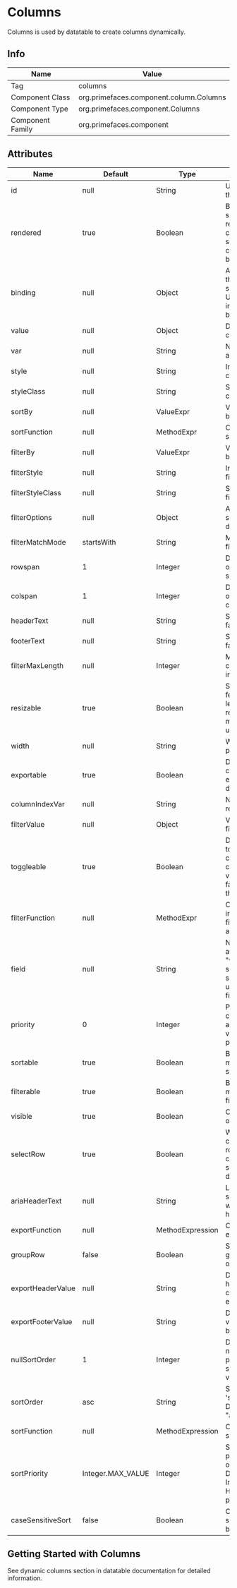 # Columns

Columns is used by datatable to create columns dynamically.

## Info

| Name | Value |
| --- | --- |
| Tag | columns
| Component Class | org.primefaces.component.column.Columns
| Component Type | org.primefaces.component.Columns
| Component Family | org.primefaces.component |

## Attributes

| Name | Default | Type | Description | 
| --- | --- | --- | --- |
| id | null | String | Unique identifier of the component
| rendered | true | Boolean | Boolean value to specify the rendering of the component, when set to false component will not be rendered.
| binding | null | Object | An el expression that maps to a server side UIComponent instance in a backing bean
| value | null | Object | Data to represent columns.
| var | null | String | Name of iterator to access a column.
| style | null | String | Inline style of the column.
| styleClass | null | String | Style class of the column.
| sortBy | null | ValueExpr | ValueExpression to be used for sorting.
| sortFunction | null | MethodExpr | Custom pluggable sortFunction.
| filterBy | null | ValueExpr | ValueExpression to be used for filtering.
| filterStyle | null | String | Inline style of the filter element
| filterStyleClass | null | String | Style class of the filter element
| filterOptions | null | Object | A collection of selectitems for filter dropdown.
| filterMatchMode | startsWith | String | Match mode for filtering.
| rowspan | 1 | Integer | Defines the number of rows the column spans.
| colspan | 1 | Integer | Defines the number of columns the column spans.
| headerText | null | String | Shortcut for header facet.
| footerText | null | String | Shortcut for footer facet.
| filterMaxLength | null | Integer | Maximum number of characters for an input filter.
| resizable | true | Boolean | Specifies resizable feature at column level. Datatable's resizableColumns must be enabled to use this option.
| width | null | String | Width in pixels or percentage.
| exportable | true | Boolean | Defines if the column should be exported by dataexporter.
| columnIndexVar | null | String | Name of iterator to refer each index.
| filterValue | null | Object | Value of the filter field.
| toggleable | true | Boolean | Defines if panel is toggleable by columnToggler component. Default value is true and a false value marks the column as static.
| filterFunction | null | MethodExpr | Custom implementation to filter a value against a constraint.
| field | null | String | Name of the field associated to bean "var". If not specified, filterBy-sortBy values are used to identify the field name.
| priority | 0 | Integer | Priority of the column defined as an integer, lower values have more priority.
| sortable | true | Boolean | Boolean value to mark column as sortable.
| filterable | true | Boolean | Boolean value to mark column as filterable.
| visible | true | Boolean | Controls the visibilty of the column.
| selectRow | true | Boolean | Whether clicking the column selects the row when parent component has row selection enabled, default is true.
| ariaHeaderText | null | String | Label to read by screen readers, when not specified headerText is used.
| exportFunction | null | MethodExpression | Custom pluggable exportFunction.
| groupRow | false | Boolean | Speficies whether to group rows based on the column data.
| exportHeaderValue | null | String | Defines if the header value of column to be exported.
| exportFooterValue | null | String | Defines if the footer value of column to be exported.
| nullSortOrder             | 1                  | Integer          | Defines where the null values are placed in ascending sort order. Default value is "1"
| sortOrder                 | asc                | String           | Sets sorting order in 'single' sortMode. Default is "ascending"
| sortFunction              | null               | MethodExpression | Custom pluggable sortFunction.
| sortPriority              | Integer.MAX_VALUE  | Integer          | Sets default sorting priority over the other columns. Default is Integer.MAX_VALUE. Higher is less priority.
| caseSensitiveSort         | false              | Boolean          | Case sensitivity for sorting, insensitive by default.

## Getting Started with Columns
See dynamic columns section in datatable documentation for detailed information.